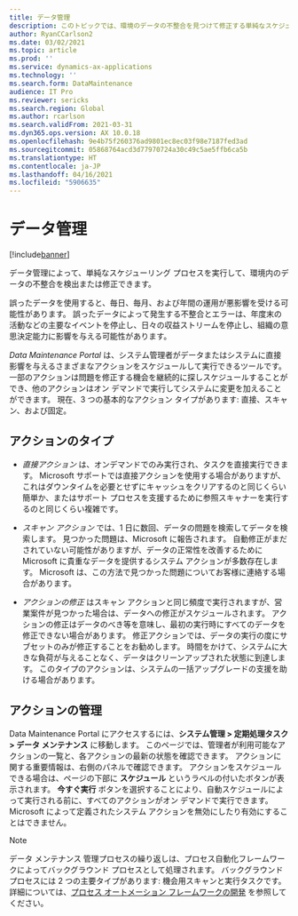 ```yaml
---
title: データ管理
description: このトピックでは、環境のデータの不整合を見つけて修正する単純なスケジューリング プロセスの使用方法について説明します。
author: RyanCCarlson2
ms.date: 03/02/2021
ms.topic: article
ms.prod: ''
ms.service: dynamics-ax-applications
ms.technology: ''
ms.search.form: DataMaintenance
audience: IT Pro
ms.reviewer: sericks
ms.search.region: Global
ms.author: rcarlson
ms.search.validFrom: 2021-03-31
ms.dyn365.ops.version: AX 10.0.18
ms.openlocfilehash: 9e4b75f260376ad9801ec8ec03f98e7187fed3ad
ms.sourcegitcommit: 05868764acd3d77970724a30c49c5ae5ffb6ca5b
ms.translationtype: HT
ms.contentlocale: ja-JP
ms.lasthandoff: 04/16/2021
ms.locfileid: "5906635"
---
```

# <a name="data-maintenance"></a>データ管理

[!include[banner](../includes/banner.md)]

データ管理によって、単純なスケジューリング プロセスを実行して、環境内のデータの不整合を検出または修正できます。

誤ったデータを使用すると、毎日、毎月、および年間の運用が悪影響を受ける可能性があります。 誤ったデータによって発生する不整合とエラーは、年度末の活動などの主要なイベントを停止し、日々の収益ストリームを停止し、組織の意思決定能力に影響を与える可能性があります。

*Data Maintenance Portal* は、システム管理者がデータまたはシステムに直接影響を与えるさまざまなアクションをスケジュールして実行できるツールです。 一部のアクションは問題を修正する機会を継続的に探しスケジュールすることができ、他のアクションはオン デマンドで実行してシステムに変更を加えることができます。 現在、3 つの基本的なアクション タイプがあります: 直接、スキャン、および固定。

## <a name="types-of-actions"></a>アクションのタイプ

- *直接アクション* は、オンデマンドでのみ実行され、タスクを直接実行できます。 Microsoft サポートでは直接アクションを使用する場合がありますが、これはダウンタイムを必要とせずにキャッシュをクリアするのと同じくらい簡単か、またはサポート プロセスを支援するために参照スキャナーを実行するのと同じくらい複雑です。

- *スキャン アクション* では、1 日に数回、データの問題を検索してデータを検索します。 見つかった問題は、Microsoft に報告されます。 自動修正がまだされていない可能性がありますが、データの正常性を改善するために Microsoft に貴重なデータを提供するシステム アクションが多数存在します。 Microsoft は、この方法で見つかった問題についてお客様に連絡する場合があります。

- *アクションの修正* はスキャン アクションと同じ頻度で実行されますが、営業案件が見つかった場合は、データへの修正がスケジュールされます。 アクションの修正はデータのべき等を意味し、最初の実行時にすべてのデータを修正できない場合があります。 修正アクションでは、データの実行の度にサブセットのみが修正することをお勧めします。 時間をかけて、システムに大きな負荷が与えることなく、データはクリーンアップされた状態に到達します。 このタイプのアクションは、システムの一括アップグレードの支援を助ける場合があります。

## <a name="control-of-actions"></a>アクションの管理
Data Maintenance Portal にアクセスするには、**システム管理 > 定期処理タスク > データ メンテナンス** に移動します。 このページでは、管理者が利用可能なアクションの一覧と、各アクションの最新の状態を確認できます。 アクションに関する重要情報は、右側のパネルで確認できます。 アクションをスケジュールできる場合は、ページの下部に **スケジュール** というラベルの付いたボタンが表示されます。 **今すぐ実行** ボタンを選択することにより、自動スケジュールによって実行される前に、すべてのアクションがオン デマンドで実行できます。 Microsoft によって定義されたシステム アクションを無効にしたり有効にすることはできません。 

> [!NOTE]
> データ メンテナンス 管理プロセスの繰り返しは、プロセス自動化フレームワークによってバックグラウンド プロセスとして処理されます。 バックグラウンド プロセスには 2 つの主要タイプがあります: 機会用スキャンと実行タスクです。 詳細については、[プロセス オートメーション フレームワークの開発](../process-automation/process-automation-framework.md) を参照してください。
